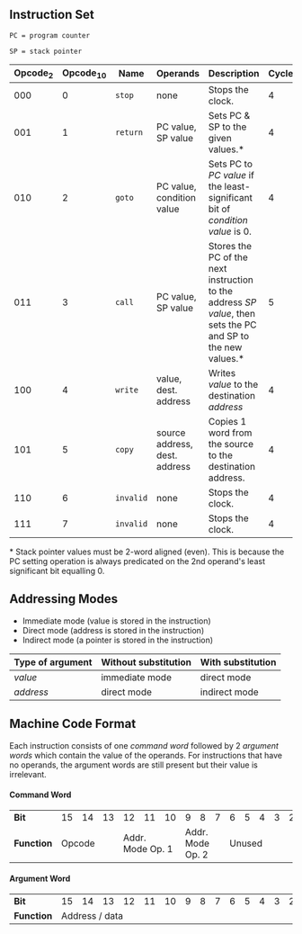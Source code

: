 ## Instruction Set
`PC = program counter`

`SP = stack pointer`

| Opcode<sub>2</sub> | Opcode<sub>10</sub> | Name | Operands | Description | Cycles |
| ------------------ | ------------------- | ---- | --------- | ----------- | ------ |
| 000 | 0 | `stop` | none | Stops the clock. | 4 |
| 001 | 1 | `return` | PC value, SP value | Sets PC & SP to the given values.\* | 4 |
| 010 | 2 | `goto` | PC value, condition value | Sets PC to *PC value* if the least-significant bit of *condition value* is 0. | 4 |
| 011 | 3 | `call` | PC value, SP value | Stores the PC of the next instruction to the address *SP value*, then sets the PC and SP to the new values.\* | 5 |
| 100 | 4 | `write` | value, dest. address | Writes *value* to the destination *address* | 4 |
| 101 | 5 | `copy` | source address, dest. address | Copies 1 word from the source to the destination address. | 4 |
| 110 | 6 | `invalid` | none | Stops the clock. | 4 |
| 111 | 7 | `invalid` | none | Stops the clock. | 4 |

\* Stack pointer values must be 2-word aligned (even).
This is because the PC setting operation is always predicated on the 2nd operand's least significant bit equalling 0.

## Addressing Modes

- Immediate mode (value is stored in the instruction)
- Direct mode (address is stored in the instruction)
- Indirect mode (a pointer is stored in the instruction)

| Type of argument | Without substitution | With substitution |
| --- | --- | --- |
| *value* | immediate mode | direct mode |
| *address* | direct mode | indirect mode |


## Machine Code Format
Each instruction consists of one *command word*  followed by 2 *argument words* which contain the value of the operands.
For instructions that have no operands, the argument words are still present but their value is irrelevant.

#### Command Word
<table>
  <tr>
    <td><b>Bit</b></td><td>15</td><td>14</td><td>13</td><td>12</td><td>11</td><td>10</td><td>9</td><td>8</td><td>7</td><td>6</td><td>5</td><td>4</td><td>3</td><td>2</td><td>1</td><td>0</td>
  </tr><tr>
    <td><b>Function</b></td><td colspan="3">Opcode</td>
    <td colspan="3">Addr.<br>Mode Op. 1</td>
    <td colspan="3">Addr.<br>Mode Op. 2</td>
    <td colspan="11">Unused</td>
  </tr>
</table>

#### Argument Word
<table>
  <tr>
    <td><b>Bit</b></td><td>15</td><td>14</td><td>13</td><td>12</td><td>11</td><td>10</td><td>9</td><td>8</td><td>7</td><td>6</td><td>5</td><td>4</td><td>3</td><td>2</td><td>1</td><td>0</td>
  </tr><tr>
    <td><b>Function</b></td>
    <td colspan="16">Address / data</td>
  </tr>
</table>
